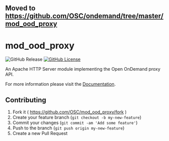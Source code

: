 ## Moved to https://github.com/OSC/ondemand/tree/master/mod_ood_proxy

# mod_ood_proxy

![GitHub Release](https://img.shields.io/github/release/osc/mod_ood_proxy.svg)
[![GitHub License](https://img.shields.io/badge/license-MIT-green.svg)](https://opensource.org/licenses/MIT)

An Apache HTTP Server module implementing the Open OnDemand proxy API.

For more information please visit the [Documentation].

[Documentation]: https://osc.github.io/ood-documentation/master/infrastructure/mod-ood-proxy.html

## Contributing

1. Fork it ( https://github.com/OSC/mod_ood_proxy/fork )
2. Create your feature branch (`git checkout -b my-new-feature`)
3. Commit your changes (`git commit -am 'Add some feature'`)
4. Push to the branch (`git push origin my-new-feature`)
5. Create a new Pull Request
